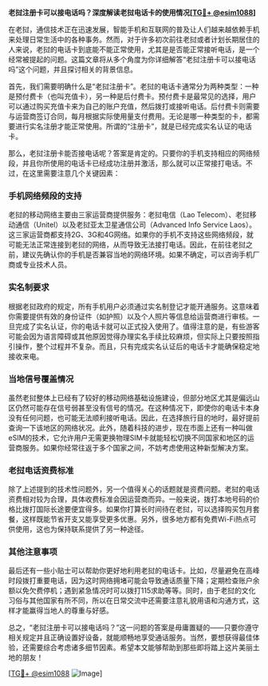 **老挝注册卡可以接电话吗？深度解读老挝电话卡的使用情况[[TG💪+ @esim1088](https://t.me/s/esim1088)]**

在老挝，通信技术正在迅速发展，智能手机和互联网的普及让人们越来越依赖手机来处理日常生活中的各种事务。然而，对于许多初次前往老挝或者计划长期居住的人来说，老挝的电话卡到底能不能正常使用，尤其是是否能正常接听电话，是一个经常被提起的问题。这篇文章将从多个角度为你详细解答“老挝注册卡可以接电话吗”这个问题，并且探讨相关的背景信息。

首先，我们需要明确什么是“老挝注册卡”。老挝的电话卡通常分为两种类型：一种是预付费卡（也叫充值卡），另一种是后付费卡。预付费卡是最常见的选择，用户可以通过购买充值卡来为自己的账户充值，然后拨打或接听电话。后付费卡则需要与运营商签订合同，每月根据实际使用量支付费用。无论是哪一种类型的卡，都需要进行实名注册才能正常使用。所谓的“注册卡”，就是已经完成实名认证的电话卡。

那么，老挝注册卡能否接电话呢？答案是肯定的。只要你的手机支持相应的网络频段，并且你所使用的电话卡已经成功注册并激活，那么就可以正常接打电话。不过，在这里需要注意几个关键因素：

### 手机网络频段的支持

老挝的移动网络主要由三家运营商提供服务：老挝电信（Lao Telecom）、老挝移动通信（Unitel）以及老挝亚太卫星通信公司（Advanced Info Service Laos）。这三家运营商都支持2G、3G和4G网络。如果你的手机不支持这些网络频段，就可能无法正常连接到老挝的网络，从而导致无法接打电话。因此，在前往老挝之前，建议先确认你的手机是否兼容当地的网络环境。如果不确定，可以咨询手机厂商或专业技术人员。

### 实名制要求

根据老挝政府的规定，所有手机用户必须通过实名制登记才能开通服务。这意味着你需要提供有效的身份证件（如护照）以及个人照片等信息给运营商进行审核。一旦完成了实名认证，你的电话卡就可以正式投入使用了。值得注意的是，有些游客可能会因为语言障碍或其他原因觉得办理实名手续比较麻烦，但实际上只要按照指引操作，整个过程并不复杂。而且，只有完成实名认证后的电话卡才能确保稳定地接收来电。

### 当地信号覆盖情况

虽然老挝整体上已经有了较好的移动网络基础设施建设，但部分地区尤其是偏远山区仍然可能存在信号弱甚至没有信号的情况。在这种情况下，即使你的电话卡本身没有任何问题，也可能无法顺利接听电话。因此，在选择旅行目的地时，最好提前查询一下该地区的网络状况。此外，随着科技的进步，现在市面上还有一种叫做eSIM的技术，它允许用户无需更换物理SIM卡就能轻松切换不同国家和地区的运营商服务。如果你经常往返于多个国家之间，不妨考虑使用这种新型解决方案。

### 老挝电话资费标准

除了上述提到的技术性问题外，另一个值得关心的话题就是资费问题。老挝的电话资费相对较为合理，具体收费标准会因运营商而异。一般来说，拨打本地号码的价格比拨打国际长途要便宜得多。如果你打算长时间待在老挝，可以选择购买包月套餐，这样既能节省开支又能享受更多优惠。另外，很多地方都有免费Wi-Fi热点可供使用，这也为保持联系提供了另一种途径。

### 其他注意事项

最后还有一些小贴士可以帮助你更好地利用老挝的电话卡。比如，尽量避免在高峰时段拨打重要电话，因为这时网络拥堵可能会导致通话质量下降；定期检查账户余额以免欠费停机；遇到紧急情况时可以拨打115求助等等。同时，由于老挝的文化习俗与其他国家有所不同，所以在日常交流中还需要注意礼貌用语和沟通方式，这样才能赢得当地人的尊重与好感。

总之，“老挝注册卡可以接电话吗？”这一问题的答案是毋庸置疑的——只要你遵守相关规定并且正确设置好设备，就能顺畅地享受通话服务。当然，要想获得最佳体验，还需要综合考虑诸多细节因素。希望本文能够帮助到那些即将踏上这片美丽土地的朋友！

[[TG💪+ @esim1088](https://t.me/s/esim1088) ![Image](https://i.postimg.cc/4NQfJmqS/Snipaste-2025-05-13-00-14-12.png)]